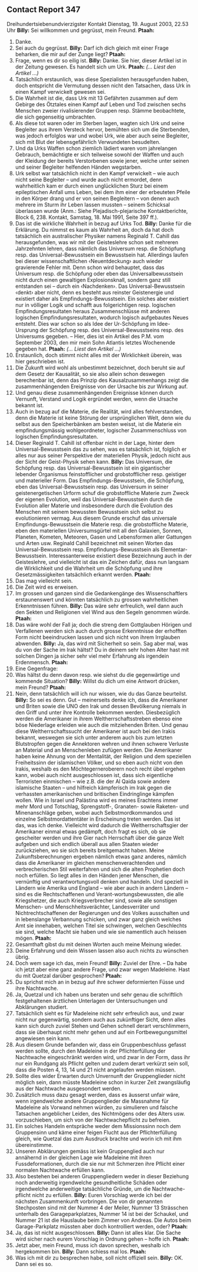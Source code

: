 ## Contact Report 347
Dreihundertsiebenundvierzigster Kontakt
Dienstag, 19. August 2003, 22.53 Uhr
**Billy:**
Sei willkommen und gegrüsst, mein Freund.
**Ptaah:**
1. Danke.
2. Sei auch du gegrüsst.
**Billy:**
Darf ich dich gleich mit einer Frage beharken, die mir auf der Zunge liegt?
**Ptaah:**
3. Frage, wenn es dir so eilig ist.
**Billy:**
Danke. Sie hier, dieser Artikel ist in der Zeitung gewesen. Es handelt sich um Urk.
**Ptaah:** _(… Liest den Artikel …)_
4. Tatsächlich erstaunlich, was diese Spezialisten herausgefunden haben, doch entspricht die Vermutung dessen nicht den Tatsachen, dass Urk in einen Kampf verwickelt gewesen sei.
5. Die Wahrheit ist die, dass Urk mit 13 Gefährten zusammen auf dem Gebirge des Ötztales einen Kampf auf Leben und Tod zwischen sechs Menschen zweier rivalisierender Gruppen resp. Stämme beobachtete, die sich gegenseitig umbrachten.
6. Als diese tot waren oder im Sterben lagen, wagten sich Urk und seine Begleiter aus ihrem Versteck hervor, bemühten sich um die Sterbenden, was jedoch erfolglos war und wobei Urk, wie aber auch seine Begleiter, sich mit Blut der lebensgefährlich Verwundeten besudelten.
7. Und da Urks Waffen schon ziemlich lädiert waren vom jahrelangen Gebrauch, bemächtigte er sich teilweise sowohl der Waffen und auch der Kleidung der bereits Verstorbenen sowie jener, welche unter seinen und seiner Begleiter helfenden Händen wegstarben.
8. Urk selbst war tatsächlich nicht in den Kampf verwickelt – wie auch nicht seine Begleiter – und wurde auch nicht ermordet, denn wahrheitlich kam er durch einen unglücklichen Sturz bei einem epileptischen Anfall ums Leben, bei dem ihm einer der erbeuteten Pfeile in den Körper drang und er von seinen Begleitern – von denen auch mehrere im Sturm ihr Leben lassen mussten – seinem Schicksal überlassen wurde (Anm.: Siehe Plejadisch-plejarische Kontaktberichte, Block 6, 238. Kontakt, Samstag, 18. Mai 1991, Seite 397 ff.).
9. Das ist die wirkliche Wahrheit in bezug auf Urks Tod.
**Billy:**
Danke für die Erklärung. Du nimmst es kaum als Wahrheit an, doch da hat doch tatsächlich ein australischer Physiker namens Reginald T. Cahill das herausgefunden, was wir mit der Geisteslehre schon seit mehreren Jahrzehnten lehren, dass nämlich das Universum resp. die Schöpfung resp. das Universal-Bewusstsein ein Bewusstsein hat. Allerdings laufen bei dieser wissenschaftlichen ‹Neuentdeckung› auch wieder gravierende Fehler mit. Denn schon wird behauptet, dass das Universum resp. die Schöpfung oder eben das Universalbewusstsein nicht durch einen gewaltigen Explosionsknall, sondern ganz still entstanden sei – durch ein ‹Nachdenken›. Das Universal-Bewusstsein ‹denkt› aber nicht, denn es besteht aus reinster Geistenergie und existiert daher als Empfindungs-Bewusstsein. Ein solches aber existiert nur in völliger Logik und schafft aus folgerichtigen resp. logischen Empfindungsresultaten heraus Zusammenschlüsse mit anderen logischen Empfindungsresultaten, wodurch logisch aufgebautes Neues entsteht. Dies war schon so als Idee der Ur-Schöpfung im Idee-Ursprung der Schöpfung resp. des Universal-Bewusstseins resp. des Universums gegeben. – Hier, dies ist ein Artikel des P.M. vom September 2003, den mir mein Sohn Atlantis letztes Wochenende gegeben hat.
**Ptaah:** _(… Liest den Artikel …)_
10. Erstaunlich, doch stimmt nicht alles mit der Wirklichkeit überein, was hier geschrieben ist.
11. Die Zukunft wird wohl als unbestimmt bezeichnet, doch beruht sie auf dem Gesetz der Kausalität, so sie also allein schon deswegen berechenbar ist, denn das Prinzip des Kausalzusammenhangs zeigt die zusammenhängenden Ereignisse von der Ursache bis zur Wirkung auf.
12. Und genau diese zusammenhängenden Ereignisse können durch Vernunft, Verstand und Logik ergründet werden, wenn die Ursache bekannt ist.
13. Auch in bezug auf die Materie, die Realität, wird alles fehlverstanden, denn die Materie ist keine Störung der ursprünglichen Welt, denn wie du selbst aus den Speicherbänken am besten weisst, ist die Materie ein empfindungsmässig wohlgeordneter, logischer Zusammenschluss von logischen Empfindungsresultaten.
14. Dieser Reginald T. Cahill ist offenbar nicht in der Lage, hinter dem Universal-Bewusstsein das zu sehen, was es tatsächlich ist, folglich er alles nur aus seiner Perspektive der materiellen Physik, jedoch nicht aus der Sicht der Geist-Physik sehen kann.
**Billy:**
Das Universum, die Schöpfung resp. das Universal-Bewusstsein ist ein gigantischer lebender Organismus feinstofflicher und grobstofflicher resp. geistiger und materieller Form. Das Empfindungs-Bewusstsein, die Schöpfung, eben das Universal-Bewusstsein resp. das Universum in seiner geistenergetischen Urform schuf die grobstoffliche Materie zum Zweck der eigenen Evolution, weil das Universal-Bewusstsein durch die Evolution aller Materie und insbesondere durch die Evolution des Menschen mit seinem bewussten Bewusstsein sich selbst zu evolutionieren vermag. Aus diesem Grunde erschuf das universale Empfindungs-Bewusstsein die Materie resp. die grobstoffliche Materie, eben den materiellen Universumsgürtel mit all den Galaxien, Sonnen, Planeten, Kometen, Meteoren, Gasen und Lebensformen aller Gattungen und Arten usw. Reginald Cahill bezeichnet mit seinen Worten das Universal-Bewusstsein resp. Empfindungs-Bewusstsein als Elementar-Bewusstsein. Interessanterweise existiert diese Bezeichnung auch in der Geisteslehre, und vielleicht ist das ein Zeichen dafür, dass nun langsam die Wirklichkeit und die Wahrheit um die Schöpfung und ihre Gesetzmässigkeiten tatsächlich erkannt werden.
**Ptaah:**
15. Das mag vielleicht sein.
16. Die Zeit wird es erweisen.
17. Im grossen und ganzen sind die Gedankengänge des Wissenschaftlers erstaunenswert und könnten tatsächlich zu grossen wahrheitlichen Erkenntnissen führen.
**Billy:**
Das wäre sehr erfreulich, weil dann auch den Sekten und Religionen viel Wind aus den Segeln genommen würde.
**Ptaah:**
18. Das wäre wohl der Fall ja; doch die streng dem Gottglauben Hörigen und Verfallenen werden sich auch durch grosse Erkenntnisse der erhofften Form nicht beeindrucken lassen und sich nicht von ihrem Irrglauben abwenden.
**Billy:**
Ja, das wird mit Sicherheit so sein. Sag aber mal, was du von der Sache im Irak hältst? Du in deinem sehr hohen Alter hast mit solchen Dingen ja sicher sehr viel mehr Erfahrung als irgendein Erdenmensch.
**Ptaah:**
19. Eine Gegenfrage:
20. Was hältst du denn davon resp. wie siehst du die gegenwärtige und kommende Situation?
**Billy:**
Willst du dich um eine Antwort drücken, mein Freund?
**Ptaah:**
21. Nein, denn tatsächlich will ich nur wissen, wie du das Ganze beurteilst.
**Billy:**
So sei es denn. Gut – meinerseits denke ich, dass die Amerikaner und Briten sowie die UNO den Irak und dessen Bevölkerung niemals in den Griff und unter ihre Kontrolle bekommen werden. Diesbezüglich werden die Amerikaner in ihrem Weltherrschaftsstreben ebenso eine böse Niederlage erleiden wie auch die mitziehenden Briten. Und genau diese Weltherrschaftssucht der Amerikaner ist auch bei den Irakis bekannt, weswegen sie sich unter anderem auch bis zum letzten Blutstropfen gegen die Annektoren wehren und ihnen schwere Verluste an Material und an Menschenleben zufügen werden. Die Amerikaner haben keine Ahnung von der Mentalität, der Religion und dem speziellen Freiheitssinn der islamischen Völker, und so eben auch nicht von den Irakis, weshalb es den Möchtegerneroberern noch recht übel ergehen kann, wobei auch nicht ausgeschlossen ist, dass sich eigentliche Terroristen einmischen – wie z.B. die der Al Qaida sowie andere islamische Staaten – und hilfreich kämpferisch im Irak gegen die verhassten amerikanischen und britischen Eindringlinge kämpfen wollen. Wie in Israel und Palästina wird es meines Erachtens immer mehr Mord und Totschlag, Sprengstoff-, Granaten- sowie Raketen- und Minenanschläge geben, wobei auch Selbstmordkommandos und einzelne Selbstmordattentäter in Erscheinung treten werden. Das ist das, was ich denke. Vielleicht wird dadurch die Weltherrschaftsgier der Amerikaner einmal etwas gedämpft, doch fragt es sich, ob sie gescheiter werden und ihre Gier nach Herrschaft über die ganze Welt aufgeben und sich endlich überall aus allen Staaten wieder zurückziehen, wo sie sich bereits breitgemacht haben. Meine Zukunftsberechnungen ergeben nämlich etwas ganz anderes, nämlich dass die Amerikaner im gleichen menschenverachtenden und verbrecherischen Stil weiterfahren und sich die alten Prophetien doch noch erfüllen. So liegt alles in den Händen jener Menschen, die vernünftig und verantwortungsvoll denken und handeln. Und speziell in Ländern wie Amerika und England – wie aber auch in andern Ländern – sind es die Rechtschaffenen und Verant-wortungsbewussten, die alle Kriegshetzer, die auch Kriegsverbrecher sind, sowie alle sonstigen Menschen- und Menschheitsverächter, Landesverräter und Nichtrechtschaffenen der Regierungen und des Volkes ausschalten und in lebenslange Verbannung schicken, und zwar ganz gleich welches Amt sie innehaben, welchen Titel sie schwingen, welchen Geschlechts sie sind, welche Macht sie haben und wie sie namentlich auch heissen mögen.
**Ptaah:**
22. Gesamthaft gibst du mit deinen Worten auch meine Meinung wieder.
23. Deine Erfahrung und dein Wissen lassen also auch nichts zu wünschen übrig.
24. Doch wem sage ich das, mein Freund!
**Billy:**
Zuviel der Ehre. – Da habe ich jetzt aber eine ganz andere Frage, und zwar wegen Madeleine. Hast du mit Quetzal darüber gesprochen?
**Ptaah:**
25. Du sprichst mich an in bezug auf ihre schwer deformierten Füsse und ihre Nachtwache.
26. Ja, Quetzal und ich haben uns beraten und sehr genau die schriftlich festgehaltenen ärztlichen Unterlagen der Untersuchungen und Abklärungen studiert.
27. Tatsächlich sieht es für Madeleine nicht sehr erfreulich aus, und zwar nicht nur gegenwärtig, sondern auch aus zukünftiger Sicht, denn alles kann sich durch zuviel Stehen und Gehen schnell derart verschlimmern, dass sie überhaupt nicht mehr gehen und auf ein Fortbewegungsmittel angewiesen sein kann.
28. Aus diesem Grunde befanden wir, dass ein Gruppenbeschluss gefasst werden sollte, durch den Madeleine in der Pflichterfüllung der Nachtwache eingeschränkt werden wird, und zwar in der Form, dass ihr nur ein Rundgang als Pflicht gelten und zudem derart verkürzt sein soll, dass die Posten 4, 13, 14 und 21 nicht angelaufen werden müssen.
29. Sollte dies wider Erwarten durch Unvernunft der Gruppenglieder nicht möglich sein, dann müsste Madeleine schon in kurzer Zeit zwangsläufig aus der Nachtwache ausgesondert werden.
30. Zusätzlich muss dazu gesagt werden, dass es äusserst unfair wäre, wenn irgendwelche andere Gruppenglieder die Massnahme für Madeleine als Vorwand nehmen würden, zu simulieren und falsche Tatsachen angeblicher Leiden, des Nichtmögens oder des Alters usw. vorzuschieben, um sich von der Nachtwachepflicht zu befreien.
31. Ein solches Handeln entspräche weder dem Missionssinn noch dem Gruppensinn und käme einer feigen Flucht aus der Pflichterfüllung gleich, wie Quetzal das zum Ausdruck brachte und worin ich mit ihm übereinstimme.
32. Unseren Abklärungen gemäss ist kein Gruppenglied auch nur annähernd in der gleichen Lage wie Madeleine mit ihren Fussdeformationen, durch die sie nur mit Schmerzen ihre Pflicht einer normalen Nachtwache erfüllen kann.
33. Also bestehen bei anderen Gruppengliedern weder in dieser Beziehung noch anderweitig irgendwelche gesundheitliche Schäden oder irgendwelche anderweitige tatsächliche Gründe, um die Nachtwache-pflicht nicht zu erfüllen.
**Billy:**
Euren Vorschlag werde ich bei der nächsten Zusammenkunft vorbringen. Die von dir genannten Stechposten sind mit der Nummer 4 der Meiler, Nummer 13 Strässchen unterhalb des Garageparkplatzes, Nummer 14 ist bei der Schaukel, und Nummer 21 ist die Hauslaube beim Zimmer von Andreas. Die Autos beim Garage-Parkplatz müssten aber doch kontrolliert werden, oder?
**Ptaah:**
34. Ja, das ist nicht ausgeschlossen.
**Billy:**
Dann ist alles klar. Die Sache wird sicher nach eurem Vorschlag in Ordnung gehen – hoffe ich.
**Ptaah:**
35. Jetzt aber, mein Freund, muss ich davon sprechen, weshalb ich hergekommen bin.
**Billy:**
Dann schiess mal los.
**Ptaah:**
36. Was ich mit dir zu besprechen habe, soll nicht offiziell sein.
**Billy:**
OK. Dann sei es so.